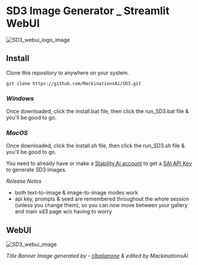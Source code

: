 # SD3 Image Generator _ Streamlit WebUI

![SD3_webui_logo_image](https://github.com/MackinationsAi/SD3/assets/133395980/fc3058cc-aa70-45ad-9376-5089dc9808aa)

## Install

Clone this repository to anywhere on your system.

    git clone https://github.com/MackinationsAi/SD3.git

### *Windows*

Once downloaded, click the install.bat file, then click the run_SD3.bat file & you'll be good to go.

### *MacOS*

Once downloaded, click the install.sh file, then click the run_SD3.sh file & you'll be good to go.

You need to already have or make a [Stability.Ai account](https://platform.stability.ai/) to get a [SAI API Key](https://platform.stability.ai/account/keys) to generate SD3 Images.

*Release Notes*
- both text-to-image & image-to-image modes work
- api key, prompts & seed are remembered throughout the whole session (unless you change them), so you can now move between your gallery and main sd3 page w/o having to worry

## WebUI

![SD3_webui_image](https://github.com/MackinationsAi/SD3/assets/133395980/f327aef6-2e61-46e7-8d34-7ea02331df79)

*Title Banner Image generated by  -  [r/balianone](https://www.reddit.com/r/StableDiffusion/comments/1ax9ifz/creating_easy_stable_diffusion_3_sd3_image_with/) & edited by MackinationsAi*
